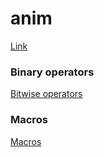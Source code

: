 # anim

<a href="https://krbnjsf.github.io/anim/">Link</a>

### Binary operators
<a href="https://www.tutorialspoint.com/cprogramming/c_bitwise_operators.htm">Bitwise operators</a>

### Macros
<a href="https://www.cs.yale.edu/homes/aspnes/pinewiki/C(2f)Macros.html">Macros</a>

